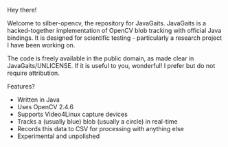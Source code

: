 Hey there!

Welcome to silber-opencv, the repository for JavaGaits. JavaGaits is a hacked-together implementation of OpenCV blob tracking with official Java bindings. It is designed for scientific testing - particularly a research project I have been working on.

The code is freely available in the public domain, as made clear in JavaGaits/UNLICENSE. If it is useful to you, wonderful! I prefer but do not require attribution.

Features?
* Written in Java
* Uses OpenCV 2.4.6
* Supports Video4Linux capture devices
* Tracks a (usually blue) blob (usually a circle) in real-time
* Records this data to CSV for processing with anything else
* Experimental and unpolished
